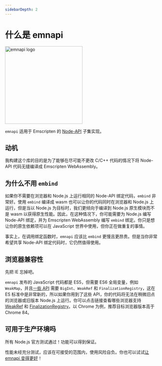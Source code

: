 ```yaml
---
sidebarDepth: 2
---
```


<script setup>

import { withBase } from 'vitepress'

</script>

# 什么是 emnapi

<img :src="withBase('/emnapi.svg')" alt="emnapi logo" width="256" />

`emnapi` 适用于 Emscripten 的 [Node-API](https://nodejs.org/docs/v16.15.0/api/n-api.html) 子集实现。

## 动机

我构建这个库的目的是为了能够在尽可能不更改 C/C++ 代码的情况下将 Node-API 代码无缝编译成 Emscripten WebAssembly。

## 为什么不用 `embind`

如果你不需要在浏览器和 Node.js 上运行相同的 Node-API 绑定代码，`embind` 非常好。使用 `embind` 编译成 wasm 也可以让你的代码同时在浏览器和 Node.js 上运行，但是当以 Node.js 为目标时，我们更倾向于编译到 Node.js 原生模块而不是 wasm 以获得原生性能。因此，在这种情况下，你可能需要为 Node.js 编写 Node-API 绑定，并为 Emscripten WebAssembly 编写 `embind` 绑定。你只是想让你的原生依赖项可以在 JavaScript 世界中使用，但你正在做重复的事情。

事实上，在调用绑定函数时，`emnapi` 应该比 `embind` 更慢且更昂贵。但是当你非常希望共享 Node-API 绑定代码时，它仍然值得使用。

## 浏览器兼容性

先把 IE 忘掉吧。

`emnapi` 发布的 JavaScript 代码都是 ES5，但需要 ES6 全局变量，例如 `WeakMap`，并且[一些 API](/zh/reference/list.html) 需要 `BigInt`、`WeakRef` 和 `FinalizationRegistry`，这在 ES 标准中是非常新的，所以如果你用到了这些 API，你的代码将无法在稍微旧点的浏览器或旧版本 Node.js 上运行。你可以点击链接查看哪些浏览器支持 [WeakRef](https://www.caniuse.com/?search=WeakRef) 和 [FinalizationRegistry](https://www.caniuse.com/?search=FinalizationRegistry)。以 Chrome 为例，推荐目标浏览器版本高于 Chrome 84。

## 可用于生产环境吗

所有 Node.js 官方测试通过！功能可以得到保证。

性能未经充分测试，应该在可接受的范围内，使用风险自负。你也可以试试[让 emnapi 变得更好](https://github.com/toyobayashi/emnapi/pulls)！
